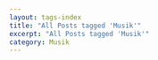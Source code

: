 ```yaml
---
layout: tags-index
title: "All Posts tagged 'Musik'"
excerpt: "All Posts tagged 'Musik'"
category: Musik
---
```

